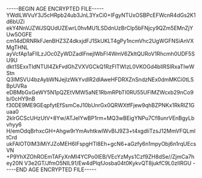 -----BEGIN AGE ENCRYPTED FILE-----
YWdlLWVuY3J5cHRpb24ub3JnL3YxCi0+IFgyNTUxOSBPcEFWcnR4dGs2K1d6bUZi
ekY4NnVJZWJSQUdUZEwrL0hvMU1LSDdnUzBrClp5bFNjcy9QZm5EMnZjYUw5OGFE
cm14dDRNRkFJenBHZ3Z4dkxjdFJ1SkUKLT4gPy1ncmVhc2UgWGFNSiAnVXMgTHNL
ayVcfAp1aFllLzJOc0ZyWDZadlFnejlWbFI4WmV6ZkltQURoV1Rhcmh0UDF5SU9U
dkt1SExxTldNTUI4ZkFvdGhZVXVGCkQ1RzFITWIzL0VKOGd4bllRSlRxaTIwWStn
Q3lMSVU4bzAybWNJejlzWkYvdlR2dlAweHFDRXZnSndzNEx0dmMKCi0tLSBpUVRa
eDBMbGxGeWY5N1pQZEtVMW5aNE1RbmRPbTI0RU55UFlMZWcxb29nCo9b/0cHY9nB
f30DE9ME9GEqpfytEfSsmCeJ10bUnrGx0QRWXtfFjew9qhBZPNKx1RkRlZ1Guaa0
2klrGCScUHzUtV+8Yw/ATJeIYwBP1rm+MQ3wBEigYNPu7Cf8unrVEnBgyLbvhyy6
H/emOdqBrhxcGH+Ahgw9rYmAvhtkwlWvBIJ9Z3+t4xgdliTzsJ12MmVFQLmltCrd
ukFAlOT0lM3iMiYJZoMEH6IFspgHTl8Eh+gcN6+aGzfy6n1mpyObj6n1rqUEcsVN
+P9YhXZOhROEmTAFyXnMI4YCPo0IEB/VEcYzMys1Czf9ZH8dSe//ZjmCa7hey20N
V3e2GT/JfmO5NIL91/Ew4dPlqfJosba04t0KykvQT8jukfC9L0zlIRGU
-----END AGE ENCRYPTED FILE-----
